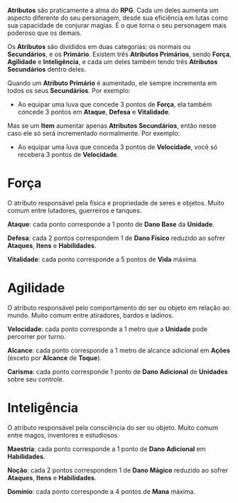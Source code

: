**Atributos** são praticamente a alma do **RPG**. Cada um deles aumenta um aspecto diferente do seu personagem, desde sua eficiência em lutas como sua capacidade de conjurar magias. É o que torna o seu personagem mais poderoso que os demais.

Os **Atributos** são divididos em duas categorias: os normais ou **Secundários**, e os **Primário**. Existem três **Atributos Primários**, sendo **Força**, **Agilidade** e **Inteligência**, e cada um deles também tendo três **Atributos Secundários** dentro deles.

Quando um **Atributo Primário** é aumentado, ele sempre incrementa em todos os seus **Secundários**. Por exemplo:

* Ao equipar uma luva que concede 3 pontos de **Força**, ela também concede 3 pontos em **Ataque**, **Defesa** e **Vitalidade**.

Mas se um **Item** aumentar apenas **Atributos Secundários**, então nesse caso ele só será incrementado normalmente. Por exemplo:

* Ao equipar uma luva que conceda 3 pontos de **Velocidade**, você só recebera 3 pontos de **Velocidade**.

# Força

O atributo responsável pela física e propriedade de seres e objetos. Muito comum entre lutadores, guerreiros e tanques.

**Ataque**: cada ponto corresponde a 1 ponto de **Dano Base** da **Unidade**.

**Defesa**: cada 2 pontos correspondem 1 de **Dano Físico** reduzido ao sofrer **Ataques**, **Itens** e **Habilidades**.

**Vitalidade**: cada ponto corresponde a 5 pontos de **Vida** máxima.

# Agilidade

O atributo responsável pelo comportamento do ser ou objeto em relação ao mundo. Muito comum entre atiradores, bardos e ladinos.

**Velocidade**: cada ponto corresponde a 1 metro que a **Unidade** pode percorrer por turno.

**Alcance**: cada ponto corresponde a 1 metro de alcance adicional em **Ações** (exceto por **Alcance** de **Toque**).

**Carisma**: cada ponto corresponde 1 ponto de **Dano Adicional** de **Unidades** sobre seu controle.

# Inteligência

O atributo responsável pela consciência do ser ou objeto. Muito comum entre magos, inventores e estudiosos.

**Maestria**: cada ponto corresponde a 1 ponto de **Dano Adicional** em **Habilidades**.

**Noção**: cada 2 pontos correspondem 1 de **Dano Mágico** reduzido ao sofrer **Ataques**, **Itens** e **Habilidades**.

**Domínio**: cada ponto corresponde a 4 pontos de **Mana** máxima.